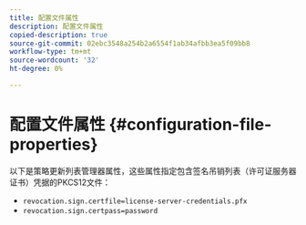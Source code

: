 ```yaml
---
title: 配置文件属性
description: 配置文件属性
copied-description: true
source-git-commit: 02ebc3548a254b2a6554f1ab34afbb3ea5f09bb8
workflow-type: tm+mt
source-wordcount: '32'
ht-degree: 0%

---
```


# 配置文件属性 {#configuration-file-properties}

以下是策略更新列表管理器属性，这些属性指定包含签名吊销列表（许可证服务器证书）凭据的PKCS12文件：

* `revocation.sign.certfile=license-server-credentials.pfx`
* `revocation.sign.certpass=password`
